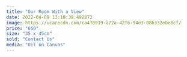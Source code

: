 ```yaml
---
title: "Our Room With a View"
date: 2022-04-09 13:18:38.492872
image: https://ucarecdn.com/ca478919-a72a-42f6-94e3-08b332ebe8cf/
price: "650"
size: "35 x 45cm"
sold: "Contact Us"
media: "Oil on Canvas"
---
```


